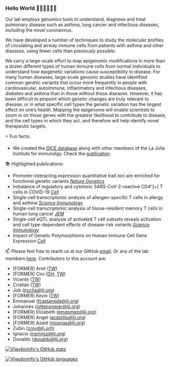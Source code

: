 ### Hello World 👨🏾‍🔬👩🏾‍🔬

Our lab employs genomics tools to understand, diagnose and treat pulmonary disease such as asthma, lung cancer and infectious diseases, including the novel coronavirus.

We have developed a number of techniques to study the molecular profiles of circulating and airway immune cells from patients with asthma and other diseases, using fewer cells than previously possible.

We carry a large-scale effort to map epigenomic modifications in more than a dozen different types of human immune cells from normal individuals to understand how epigenetic variations cause susceptibility to disease. For many human diseases, large-scale genomic studies have identified common genetic variants that occur more frequently in people with cardiovascular, autoimmune, inflammatory and infectious diseases, diabetes and asthma than in those without these diseases. However, it has been difficult to pinpoint which genetic changes are truly relevant to disease, or in what specific cell types the genetic variation has the largest effect on one’s health. Mapping the epigenome will enable scientists to zoom in on those genes with the greatest likelihood to contribute to disease, and the cell types in which they act, and therefore will help identify novel therapeutic targets.

⚡ Fun facts:

- We created the [DICE database](https://dice-database.org) along with other members of the La Jolla Institute for immunolgy. Check the [publication](https://doi.org/10.1016/j.cell.2018.10.022).

📚 Highlighted publications:

- Promoter-interacting expression quantitative trait loci are enriched for functional genetic variants [_Nature Genetics_](https://doi.org/10.1038/s41588-020-00745-3)
- Imbalance of regulatory and cytotoxic SARS-CoV-2-reactive CD4^[+] T cells in COVID-19 [_Cell_](https://doi.org/10.1016/j.cell.2020.10.001)
- Single-cell transcriptomic analysis of allergen-specific T cells in allergy and asthma [_Science Immunology_](https://doi.org/10.1126/sciimmunol.aba6087)
- Single-cell transcriptomic analysis of tissue-resident memory T cells in human lung cancer [_JEM_](https://doi.org/10.1084/jem.20190249)
- Single-cell eQTL analysis of activated T cell subsets reveals activation and cell type-dependent effects of disease-risk variants [ *Science Immunology* ](https://www.science.org/doi/10.1126/sciimmunol.abm2508)
- Impact of Genetic Polymorphisms on Human Immune Cell Gene Expression [_Cell_](https://doi.org/10.1016/j.cell.2018.10.022)


📫 Please feel free to reach us at our GitHub [email](vijay_bioinformatics@lji.org).
Or any of the lab members [here](https://www.lji.org/faculty-research/labs/vijayanand/#overview).
Contributors to this account are:

- [FORMER] Ariel ([TW](https://twitter.com/arielmadr))
- [FORMER] Ciro ([GH](https://github.com/cramirezs), [TW](https://twitter.com/Cramsuig))
- Vicente ([TW](https://twitter.com/VicenteFoRs))
- Cristian ([TW](https://twitter.com/MeDicenCrix))
- Job (jrocha@lji.org)
- [FORMER] Kevin ([TW](https://twitter.com/KevsGenomic))
- Emmanuel (fcastaneda@lji.org)
- Johannes (jottensmeier@lji.org)
- [FORMER] Elizabeth (emgomez@lji.org)
- [FORMER] Angel (acastillo@lji.org)
- [FORMER] Azaid (moarias@lji.org)
- Zubin (zroy@lji.orh)
- Ignacio (iramirez@lji.org)
- Donaldo (donaldo@lji.org)

[![Vijaybioinfo's GitHub stats](https://github-readme-stats.vercel.app/api?username=vijaybioinfo)](https://github.com/anuraghazra/github-readme-stats)

[![Vijaybioinfo's GitHub languages](https://github-readme-stats.vercel.app/api/top-langs?username=vijaybioinfo&layout=compact)](https://github.com/anuraghazra/github-readme-stats)

<!--
**vijaybioinfo/vijaybioinfo** is a ✨ _special_ ✨ repository because its `README.md` (this file) appears on your GitHub profile.

Here are some ideas to get you started:

- 🔭 I’m currently working on ...
- 🌱 I’m currently learning ...
- 👯 I’m looking to collaborate on ...
- 🤔 I’m looking for help with ...
- 💬 Ask me about ...
- 📫 How to reach me: ...
- 😄 Pronouns: ...
- ⚡ Fun fact: ...
-->
